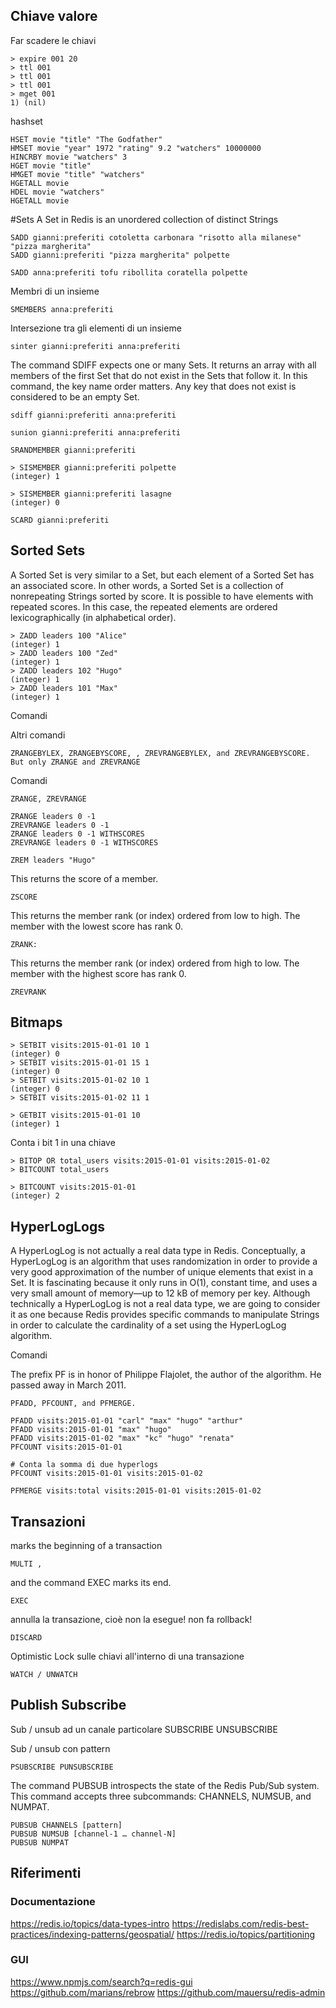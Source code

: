 
	
Chiave valore
-------------


	
Far scadere le chiavi
	
	> expire 001 20
	> ttl 001
	> ttl 001
	> ttl 001
	> mget 001
	1) (nil)
	

hashset

	HSET movie "title" "The Godfather"
	HMSET movie "year" 1972 "rating" 9.2 "watchers" 10000000
	HINCRBY movie "watchers" 3
	HGET movie "title"
	HMGET movie "title" "watchers"
	HGETALL movie
	HDEL movie "watchers"
	HGETALL movie
	
#Sets
A Set in Redis is an unordered collection of distinct Strings	
	
	SADD gianni:preferiti cotoletta carbonara "risotto alla milanese" "pizza margherita"
	SADD gianni:preferiti "pizza margherita" polpette
	
	SADD anna:preferiti tofu ribollita coratella polpette
	
Membri di un insieme	
	
	SMEMBERS anna:preferiti
	
Intersezione tra gli elementi di un insieme	
	
	sinter gianni:preferiti anna:preferiti
	
 The command SDIFF expects one or many Sets. 
 It returns an array with all members of the first Set that do not exist in the Sets that follow it. 
 In this command, the key name order matters. 
 Any key that does not exist is considered to be an empty Set.	
	
	sdiff gianni:preferiti anna:preferiti
	
	sunion gianni:preferiti anna:preferiti
	
	SRANDMEMBER gianni:preferiti
	
	> SISMEMBER gianni:preferiti polpette
	(integer) 1
	
	> SISMEMBER gianni:preferiti lasagne
	(integer) 0
	
	SCARD gianni:preferiti
	
## Sorted Sets
A Sorted Set is very similar to a Set, but each element of a Sorted Set has an associated score. 
In other words, a Sorted Set is a collection of nonrepeating Strings sorted by score. 
It is possible to have elements with repeated scores. 
In this case, the repeated elements are ordered lexicographically (in alphabetical order).	

	> ZADD leaders 100 "Alice"
	(integer) 1
	> ZADD leaders 100 "Zed"
	(integer) 1
	> ZADD leaders 102 "Hugo"
	(integer) 1
	> ZADD leaders 101 "Max"
	(integer) 1
	
Comandi

Altri comandi
	
	ZRANGEBYLEX, ZRANGEBYSCORE, , ZREVRANGEBYLEX, and ZREVRANGEBYSCORE. But only ZRANGE and ZREVRANGE	
	
Comandi	
	
	ZRANGE, ZREVRANGE
	
	ZRANGE leaders 0 -1
	ZREVRANGE leaders 0 -1
	ZRANGE leaders 0 -1 WITHSCORES
	ZREVRANGE leaders 0 -1 WITHSCORES
	
	ZREM leaders "Hugo"
	
This returns the score of a member.	
	
	ZSCORE

This returns the member rank (or index) ordered from low to high. The member with the lowest score has rank 0.

	ZRANK: 
	
This returns the member rank (or index) ordered from high to low. The member with the highest score has rank 0.	

	ZREVRANK

Bitmaps
-------

	> SETBIT visits:2015-01-01 10 1
	(integer) 0
	> SETBIT visits:2015-01-01 15 1
	(integer) 0
	> SETBIT visits:2015-01-02 10 1
	(integer) 0
	> SETBIT visits:2015-01-02 11 1	
	
	> GETBIT visits:2015-01-01 10
	(integer) 1

Conta i bit 1 in una chiave

	> BITOP OR total_users visits:2015-01-01 visits:2015-01-02
	> BITCOUNT total_users
	
	> BITCOUNT visits:2015-01-01
	(integer) 2	
	
HyperLogLogs
------------
A HyperLogLog is not actually a real data type in Redis. 
Conceptually, a HyperLogLog is an algorithm that uses randomization in order to provide a very good approximation of the number of unique elements that exist in a Set. 
It is fascinating because it only runs in O(1), constant time, and uses a very small amount of memory—up to 12 kB of memory per key. 
Although technically a HyperLogLog is not a real data type, we are going to consider it as one because Redis provides specific commands to manipulate Strings in order to calculate the cardinality of a set using the HyperLogLog algorithm.	

Comandi

The prefix PF is in honor of Philippe Flajolet, the author of the algorithm. He passed away in March 2011.

	PFADD, PFCOUNT, and PFMERGE.

	PFADD visits:2015-01-01 "carl" "max" "hugo" "arthur"
	PFADD visits:2015-01-01 "max" "hugo"	
	PFADD visits:2015-01-02 "max" "kc" "hugo" "renata"
	PFCOUNT visits:2015-01-01
	
	# Conta la somma di due hyperlogs
	PFCOUNT visits:2015-01-01 visits:2015-01-02
	
	PFMERGE visits:total visits:2015-01-01 visits:2015-01-02
	
Transazioni
-----------
	
marks the beginning of a transaction	
	
	MULTI , 
	
and the command EXEC marks its end.

	EXEC
	
annulla la transazione, cioè non la esegue! non fa rollback!	
	
	DISCARD	
	
Optimistic Lock sulle chiavi all'interno di una transazione	
	
	WATCH / UNWATCH
	
Publish Subscribe
-----------------
	
Sub / unsub ad un canale particolare
	SUBSCRIBE UNSUBSCRIBE
	
Sub / unsub con pattern	
	
	PSUBSCRIBE PUNSUBSCRIBE
	
The command PUBSUB introspects the state of the Redis Pub/Sub system. 
This command accepts three subcommands: CHANNELS, NUMSUB, and NUMPAT.

	PUBSUB CHANNELS [pattern]
	PUBSUB NUMSUB [channel-1 … channel-N]
	PUBSUB NUMPAT
	
Riferimenti
-----------

### Documentazione
https://redis.io/topics/data-types-intro
https://redislabs.com/redis-best-practices/indexing-patterns/geospatial/
https://redis.io/topics/partitioning
	
### GUI
https://www.npmjs.com/search?q=redis-gui
https://github.com/marians/rebrow
https://github.com/mauersu/redis-admin